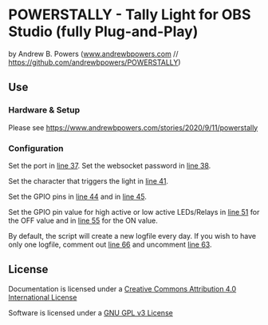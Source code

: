 # POWERSTALLY - Tally Light for OBS Studio (fully Plug-and-Play)
by Andrew B. Powers (www.andrewbpowers.com // https://github.com/andrewbpowers/POWERSTALLY)

## Use

### Hardware & Setup

Please see https://www.andrewbpowers.com/stories/2020/9/11/powerstally

### Configuration

Set the port in [line 37](https://github.com/andrewbpowers/POWERSTALLY/blob/master/powerstally.py#L37). 
Set the websocket password in [line 38](https://github.com/andrewbpowers/POWERSTALLY/blob/master/powerstally.py#L38).

Set the character that triggers the light in [line 41](https://github.com/andrewbpowers/POWERSTALLY/blob/master/powerstally.py#L41).

Set the GPIO pins in [line 44](https://github.com/andrewbpowers/POWERSTALLY/blob/master/powerstally.py#L44) and in [line 45](https://github.com/andrewbpowers/POWERSTALLY/blob/master/powerstally.py#L45).

Set the GPIO pin value for high active or low active LEDs/Relays in [line 51](https://github.com/andrewbpowers/POWERSTALLY/blob/master/powerstally.py#L51) for the OFF value and in [line 55](https://github.com/andrewbpowers/POWERSTALLY/blob/master/powerstally.py#L55) for the ON value.

By default, the script will create a new logfile every day. If you wish to have only one logfile, comment out [line 66](https://github.com/andrewbpowers/POWERSTALLY/blob/master/powerstally.py#L66) and uncomment [line 63](https://github.com/andrewbpowers/POWERSTALLY/blob/master/powerstally.py#L63).

## License

Documentation is licensed under a [Creative Commons Attribution 4.0 International License](https://creativecommons.org/licenses/by/4.0/)

Software is licensed under a [GNU GPL v3 License](https://www.gnu.org/licenses/gpl-3.0.txt)
